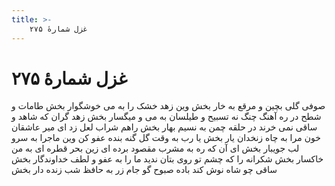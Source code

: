 ```yaml
---
title: >-
    غزل شمارهٔ ۲۷۵
---
```

# غزل شمارهٔ ۲۷۵

صوفی گلی بچین و مرقع به خار بخش
وین زهد خشک را به می خوشگوار بخش
طامات و شطح در ره آهنگ چنگ نه
تسبیح و طیلسان به می و میگسار بخش
زهد گران که شاهد و ساقی نمی خرند
در حلقه چمن به نسیم بهار بخش
راهم شراب لعل زد ای میر عاشقان
خون مرا به چاه زنخدان یار بخش
یا رب به وقت گل گنه بنده عفو کن
وین ماجرا به سرو لب جویبار بخش
ای آن که ره به مشرب مقصود برده ای
زین بحر قطره ای به من خاکسار بخش
شکرانه را که چشم تو روی بتان ندید
ما را به عفو و لطف خداوندگار بخش
ساقی چو شاه نوش کند باده صبوح
گو جام زر به حافظ شب زنده دار بخش
